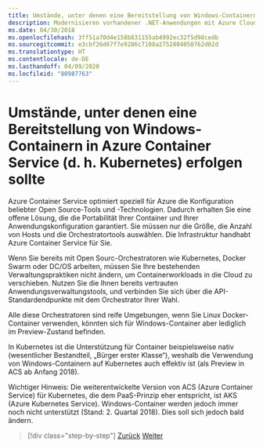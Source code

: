 ```yaml
---
title: Umstände, unter denen eine Bereitstellung von Windows-Containern in Azure Container Service (d. h. Kubernetes) erfolgen sollte
description: Modernisieren vorhandener .NET-Anwendungen mit Azure Cloud und Windows-Containern | Umstände, unter denen eine Bereitstellung von Windows-Containern in Azure Container Service (d. h. Kubernetes) erfolgen sollte
ms.date: 04/30/2018
ms.openlocfilehash: 3ff51a70d4e158b831155ab4992ec32f5d98cedb
ms.sourcegitcommit: e3cbf26d67f7e9286c7108a2752804050762d02d
ms.translationtype: HT
ms.contentlocale: de-DE
ms.lasthandoff: 04/09/2020
ms.locfileid: "80987763"
---
```

# <a name="when-to-deploy-windows-containers-to-azure-container-service-that-is-kubernetes"></a>Umstände, unter denen eine Bereitstellung von Windows-Containern in Azure Container Service (d. h. Kubernetes) erfolgen sollte

Azure Container Service optimiert speziell für Azure die Konfiguration beliebter Open Source-Tools und -Technologien. Dadurch erhalten Sie eine offene Lösung, die die Portabilität Ihrer Container und Ihrer Anwendungskonfiguration garantiert. Sie müssen nur die Größe, die Anzahl von Hosts und die Orchestratortools auswählen. Die Infrastruktur handhabt Azure Container Service für Sie.

Wenn Sie bereits mit Open Sourc-Orchestratoren wie Kubernetes, Docker Swarm oder DC/OS arbeiten, müssen Sie Ihre bestehenden Verwaltungspraktiken nicht ändern, um Containerworkloads in die Cloud zu verschieben. Nutzen Sie die Ihnen bereits vertrauten Anwendungsverwaltungstools, und verbinden Sie sich über die API-Standardendpunkte mit dem Orchestrator Ihrer Wahl.

Alle diese Orchestratoren sind reife Umgebungen, wenn Sie Linux Docker-Container verwenden, könnten sich für Windows-Container aber lediglich im Preview-Zustand befinden.

In Kubernetes ist die Unterstützung für Container beispielsweise nativ (wesentlicher Bestandteil, „Bürger erster Klasse“), weshalb die Verwendung von Windows-Containern auf Kubernetes auch effektiv ist (als Preview in ACS ab Anfang 2018).

Wichtiger Hinweis: Die weiterentwickelte Version von ACS (Azure Container Service) für Kubernetes, die dem PaaS-Prinzip eher entspricht, ist AKS (Azure Kubernetes Service). Windows-Container werden jedoch immer noch nicht unterstützt (Stand: 2. Quartal 2018). Dies soll sich jedoch bald ändern.

>[!div class="step-by-step"]
>[Zurück](when-to-deploy-windows-containers-to-azure-container-instances-ACI.md)
>[Weiter](choosing-azure-compute-options-for-container-based-applications.md)
